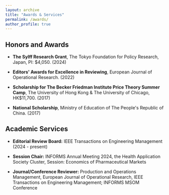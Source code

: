 ```yaml
---
layout: archive
title: "Awards & Services"
permalink: /awards/
author_profile: true
---
```


## Honors and Awards
- **The Sylff Research Grant**, The Tokyo Foundation for Policy Research, Japan, PI: $4,050. (2024) 

* **Editors' Awards for Excellence in Reviewing**, European Journal of Operational Research. (2022)

* **Scholarship for The Becker Friedman Institute Price Theory Summer Camp**, The University of Hong Kong & The University of Chicago, HK$11,700. (2017)

* **National Scholarship**, Ministry of Education of The People's Republic of China. (2017)


## Academic Services
* **Editorial Review Board:**
IEEE Transactions on Engineering Management (2024 - present)

* **Session Chair:**
INFORMS Annual Meeting 2024, the Health Application Society Cluster, Session: Economics of Pharmaceutical Markets

* **Journal/Conference Reviewer:**
Production and Operations Management, European Journal of Operational Research, IEEE Transactions on Engineering Management; INFORMS MSOM Conference



<nbsp>
